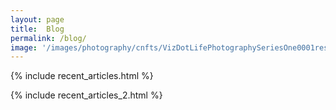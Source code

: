 ```yaml
---
layout: page
title:  Blog
permalink: /blog/
image: '/images/photography/cnfts/VizDotLifePhotographySeriesOne0001resized_25.jpg'
---
```


{% include recent_articles.html %}

{% include recent_articles_2.html %}
